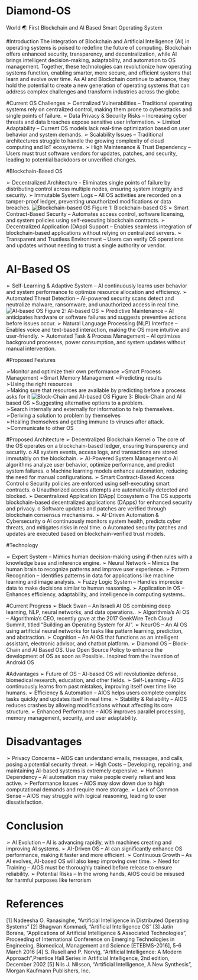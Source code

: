 # Diamond-OS
World 🌏 First Blockchain and AI Based Smart Operating System

#Introduction
The integration of Blockchain and Artificial Intelligence (AI) in operating systems is poised to redefine 
the future of computing. Blockchain offers enhanced security, transparency, and decentralization, while AI 
brings intelligent decision-making, adaptability, and automation to OS management. Together, these 
technologies can revolutionize how operating systems function, enabling smarter, more secure, and 
efficient systems that learn and evolve over time. As AI and Blockchain continue to advance, they hold the 
potential to create a new generation of operating systems that can address complex challenges and 
transform industries across the globe.

#Current OS Challenges
 ➢ Centralized Vulnerabilities – Traditional operating systems rely on centralized control, making them 
prone to cyberattacks and single points of failure.
 ➢ Data Privacy & Security Risks – Increasing cyber threats and data breaches expose sensitive user 
information.
 ➢ Limited Adaptability – Current OS models lack real-time optimization based on user behavior and 
system demands.
 ➢  Scalability Issues – Traditional architectures struggle to handle the growing complexity of cloud             
computing and IoT ecosystems.
 ➢ High Maintenance & Trust Dependency – Users must trust software vendors for updates, patches, 
and security, leading to potential backdoors or unverified changes.

#Blockchain-Based OS

 ➢ Decentralized Architecture – Eliminates single points of failure by distributing control across 
multiple nodes, ensuring system integrity and security.
 ➢ Immutable System Logs – All OS activities are recorded on a tamper-proof ledger, preventing 
unauthorized modifications or data breaches.
![Blockchain-based OS](Images/BBO.png)
 Figure 1: Blockchain-based OS
 ➢ Smart Contract-Based Security – Automates access control, software licensing, and system policies 
using self-executing blockchain contracts.
 ➢ Decentralized Application (DApp) Support – Enables seamless integration of blockchain-based 
applications without relying on centralized servers.
 ➢ Transparent and Trustless Environment – Users can verify OS operations and updates without 
needing to trust a single authority or vendor.

# AI-Based OS

➢ Self-Learning & Adaptive System – AI continuously learns user behavior and system performance to 
optimize resource allocation and efficiency.
 ➢ Automated Threat Detection – AI-powered security scans detect and neutralize malware, 
ransomware, and unauthorized access in real time.
![AI-based OS](Images/AIBO.png)
 Figure 2: AI-based OS
 ➢ Predictive Maintenance – AI anticipates hardware or software failures and suggests preventive 
actions before issues occur.
 ➢ Natural Language Processing (NLP) Interface – Enables voice and text-based interaction, making 
the OS more intuitive and user-friendly.
 ➢ Automated Task & Process Management – AI optimizes background processes, power consumption, 
and system updates without manual intervention.

#Proposed Features

➢Monitor and optimize their own performance 
➢Smart Process Management 
➢Smart Memory Management 
➢Predicting results  
➢Using the right resources  
➢Making sure that resources are available by 
predicting before a process asks for it
![Block-Chain and AI-based OS](Images/BAIBO.png)
Figure 3: Block-Chain and AI based OS 
➢Suggesting alternative options to a problem.  
➢Search internally and externally for information 
to help themselves.  
➢Deriving a solution to problem by themselves  
➢Healing themselves and getting immune to 
viruses after attack.  
➢Communicate to other OS 

#Proposed Architecture
➢ Decentralized Blockchain Kernel 
o The core of the OS operates on a blockchain-based ledger, 
ensuring transparency and security.
 o All system events, access logs, and transactions are stored 
immutably on the blockchain.
 ➢ AI-Powered System Management 
o AI algorithms analyze user behavior, optimize performance, 
and predict system failures.
 o Machine learning models enhance automation, reducing the 
need for manual configurations.
 ➢ Smart Contract-Based Access Control 
o Security policies are enforced using self-executing smart 
contracts.
 o Unauthorized access attempts are automatically detected and 
blocked.
 ➢ Decentralized Application (DApp) Ecosystem 
o The OS supports blockchain-based decentralized applications 
(DApps) for enhanced security and privacy.
 o Software updates and patches are verified through blockchain 
consensus mechanisms.
 ➢ AI-Driven Automation & Cybersecurity 
o AI continuously monitors system health, predicts cyber 
threats, and mitigates risks in real time.
 o Automated security patches and updates are executed based 
on blockchain-verified trust models.

#Technology 

➢ Expert System – Mimics human decision-making using if-then rules with a knowledge base 
and inference engine.
 ➢ Neural Network – Mimics the human brain to recognize patterns and improve user experience.
 ➢ Pattern Recognition – Identifies patterns in data for applications like machine learning and 
image analysis.
 ➢  Fuzzy Logic System – Handles imprecise data to make decisions similar to human reasoning.
 ➢  Application in OS – Enhances efficiency, adaptability, and intelligence in computing systems..

 #Current Progress
 ➢ Black Swan – An Israeli AI OS combining deep learning, NLP, neural networks, and data 
operations..
 ➢ Algorithmia’s AI OS – Algorithmia’s CEO, recently gave at the 2017 GeekWire Tech Cloud 
Summit, titled “Building an Operating System for AI”.
 ➢ NeurOS – An AI OS using artificial neural networks for tasks like pattern learning, prediction, and 
abstraction.
 ➢  Cognition – An AI OS that functions as an intelligent assistant, electronic advisor, and chatbot 
platform.
 ➢  Diamond  OS –  Block-Chain and AI Based OS. Use Open Source Policy to enhance the 
development of OS as soon as Possible.. Inspired from the Invention of Android OS

#Advantages
➢ Future of OS – AI-based OS will revolutionize defense, biomedical research, education, and other 
fields.
 ➢ Self-Learning – AIOS continuously learns from past mistakes, improving itself over time like 
humans.
 ➢ Efficiency & Automation – AIOS helps users complete complex tasks quickly and updates itself in 
real time.
 ➢ Stability & Reliability – AIOS reduces crashes by allowing modifications without affecting its 
core structure.
 ➢ Enhanced Performance – AIOS improves parallel processing, memory management, security, and 
user adaptability.

# Disadvantages 

➢ Privacy Concerns – AIOS can understand emails, messages, and calls, posing a potential security 
threat.
 ➢ High Costs – Developing, repairing, and maintaining AI-based systems is extremely expensive.
 ➢ Human Dependency – AI automation may make people overly reliant and less active.
 ➢ Performance Issues – AIOS may slow down due to high computational demands and require more 
storage.
 ➢ Lack of Common Sense – AIOS may struggle with logical reasoning, leading to user 
dissatisfaction.

# Conclusion

➢ AI Evolution – AI is advancing rapidly, with machines creating and 
improving AI systems.
 ➢ AI-Driven OS – AI can significantly enhance OS performance, making it 
faster and more efficient.
 ➢ Continuous Growth – As AI evolves, AI-based OS will also keep 
improving over time.
 ➢ Need for Training – AIOS must be thoroughly trained before release to 
ensure reliability.
 ➢ Potential Risks – In the wrong hands, AIOS could be misused for harmful 
purposes like terrorism

# References
 [1] Nadeesha O. Ranasinghe, “Artificial Intelligence in Distributed 
Operating Systems” 
[2] Bhagwan Kommadi, “Artificial Intelligence OS” 
[3] Jatin Borana, “Applications of Artificial Intelligence & Associated 
Technologies”, Proceeding of International Conference on Emerging 
Technologies in Engineeing, Biomedical, Management and Science 
[ETEBMS-2016], 5-6 March 2016 
[4] S. Rusell and P. Norvig, “Artificial Intelligence: A Modern 
Approach”,Prentice Hall Series in Artificial Intelligence, 2nd edition, 
December 2002 
[5] Nils J. Nilsson, “Artificial Intelligence, A New Synthesis”, Morgan 
Kaufmann Publishers, Inc.
